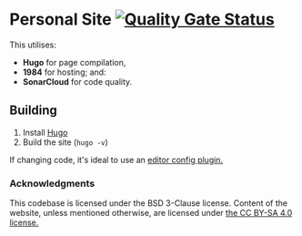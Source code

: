 # Personal Site [![Quality Gate Status](https://sonarcloud.io/api/project_badges/measure?project=doamatto_personal-site&metric=alert_status)](https://sonarcloud.io/dashboard?id=doamatto_personal-site)

This utilises:
- **Hugo** for page compilation,
- **1984** for hosting; and:
- **SonarCloud** for code quality.

## Building
1. Install [Hugo](https://gohugo.io)
2. Build the site (`hugo -v`)

If changing code, it's ideal to use an [editor config plugin.](https://editorconfig.org/#download) 

### Acknowledgments
This codebase is licensed under the BSD 3-Clause license. Content of the website, unless mentioned otherwise, are licensed under [the CC BY-SA 4.0 license.](https://creativecommons.org/licenses/by-sa/4.0/deed.fr)
